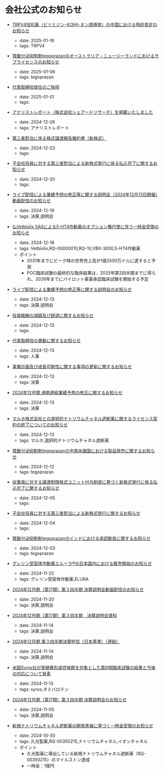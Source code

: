 # 会社公式のお知らせ

- [TRPV4拮抗薬（ピリミジン-4(3H)-オン誘導体）の中国における特許査定のお知らせ](https://data.swcms.net/file/raqualia-corp/ja/news/auto_20250116551781/pdfFile.pdf)
  - date: 2025-01-16
  - tags: TRPV4
- [胃酸分泌抑制剤tegoprazanのオーストラリア・ニュージーランドにおけるサブライセンスのお知らせ](https://data.swcms.net/file/raqualia-corp/ja/news/auto_20250106546769/pdfFile.pdf)
  - date: 2025-01-06
  - tags: tegoprazan
- [代表取締役就任のご挨拶](https://www.raqualia.com/ja/news/news5072013859833849243.html)
  - date: 2025-01-01
  - tags:
- [アナリストレポート（株式会社シェアードリサーチ）を掲載いたしました](https://www.raqualia.com/ja/news/news5423496456018593953/main/0/link/4579_JP_20241225.pdf)
  - date: 2024-12-26
  - tags: アナリストレポート
- [第三者割当に係る株式譲渡報告確約書（新株式）](https://data.swcms.net/file/raqualia-corp/ja/news/auto_20241220542376/pdfFile.pdf)
  - date: 2024-12-23
  - tags:
- [子会社役員に対する第三者割当による新株式発行に係る払込完了に関するお知らせ](https://data.swcms.net/file/raqualia-corp/ja/news/auto_20241220542275/pdfFile.pdf)
  - date: 2024-12-20
  - tags:
- [ライブ配信による業績予想の修正等に関する説明会（2024年12月13日開催）動画配信のお知らせ](https://www.raqualia.com/ja/news/news2530754657624800558.html)
  - date: 2024-12-19
  - tags: 決算,説明会
- [仏Vetbiolix SASによる5-HT4作動薬のオプション権行使に伴う一時金受領のお知らせ](https://data.swcms.net/file/raqualia-corp/ja/news/auto_20241218540327/pdfFile.pdf)
  - date: 2024-12-18
  - tags: Vetbiolix,RQ-00000010,RQ-10,VBX-3000,5-HT4作動薬
  - ポイント
    - 2031年までにピーク時の世界売上高が1億2500万ドルに達すると予測
    - POC臨床試験の最終的な臨床結果は、2025年第2四半期までに得られ、2026年までにパイロット薬事承認臨床試験を開始する予定
- [ライブ配信による業績予想の修正等に関する説明会のお知らせ](https://www.raqualia.com/ja/news/news3489825621427772757.html)
  - date: 2024-12-13
  - tags: 決算,説明会
- [役員報酬の減額及び辞退に関するお知らせ](https://data.swcms.net/file/raqualia-corp/ja/news/auto_20241213538225/pdfFile.pdf)
  - date: 2024-12-13
  - tags:
- [代表取締役の異動に関するお知らせ](https://data.swcms.net/file/raqualia-corp/ja/news/auto_20241213538222/pdfFile.pdf)
  - date: 2024-12-13
  - tags: 人事
- [事業計画及び成長可能性に関する事項の更新に関するお知らせ](https://data.swcms.net/file/raqualia-corp/ja/news/auto_20241213538211/pdfFile.pdf)
  - date: 2024-12-13
  - tags: 決算
- [2024年12月期 通期連結業績予想の修正に関するお知らせ](https://data.swcms.net/file/raqualia-corp/ja/news/auto_20241213538084/pdfFile.pdf)
  - date: 2024-12-13
  - tags: 決算
- [マルホ株式会社との選択的ナトリウムチャネル遮断薬に関するライセンス契約の終了についてのお知らせ](https://data.swcms.net/file/raqualia-corp/ja/news/auto_20241213538073/pdfFile.pdf)
  - date: 2024-12-13
  - tags: マルホ,選択的ナトリウムチャネル遮断薬

- [胃酸分泌抑制剤tegoprazanの中南米諸国における製品発売に関するお知らせ](https://data.swcms.net/file/raqualia-corp/ja/news/auto_20241212537666/pdfFile.pdf)
  - date: 2024-12-12
  - tags: tegoprazan
- [従業員に対する譲渡制限株式ユニット付与制度に基づく新株式発行に係る払込完了に関するお知らせ](https://data.swcms.net/file/raqualia-corp/ja/news/auto_20241204534172/pdfFile.pdf)
  - date: 2024-12-05
  - tags: 
- [子会社役員に対する第三者割当による新株式発行に関するお知らせ](https://data.swcms.net/file/raqualia-corp/ja/news/auto_20241203533600/pdfFile.pdf)
  - date: 2024-12-04
  - tags:
- [胃酸分泌抑制剤tegoprazanのインドにおける承認勧告に関するお知らせ](https://www.raqualia.com/ja/news/news3880206708215226714.html)
  - date: 2024-12-03
  - tags: tegoprazan
- [グレリン受容体作動薬エルーラ®の日本国内における販売開始のお知らせ](https://data.swcms.net/file/raqualia-corp/ja/news/auto_20241122528172/pdfFile.pdf)
  - date: 2024-11-22
  - tags: グレリン受容体作動薬,ELURA
- [2024年12月期（第17期）第３四半期 決算説明会動画配信のお知らせ](https://www.raqualia.com/ja/news/news-5462306987580892189.html)
  - date: 2024-11-20
  - tags: 決算,説明会
- [2024年12月期（第17期）第３四半期　決算説明会資料](https://data.swcms.net/file/raqualia-corp/ja/news/auto_20241114523094/pdfFile.pdf)
  - date: 2024-11-14
  - tags: 決算,説明会
- [2024年12月期 第３四半期決算短信〔日本基準〕（連結）](https://data.swcms.net/file/raqualia-corp/ja/news/auto_20241114522967/pdfFile.pdf)
  - date: 2024-11-14
  - tags: 決算,説明会
- [米国Syros社が骨髄異形成症候群を対象とした第III相臨床試験の結果と今後の対応について発表](https://data.swcms.net/file/raqualia-corp/ja/news/auto_20241113521280/pdfFile.pdf)
  - date: 2024-11-13
  - tags: syros,タミバロテン
- [2024年12月期（第17期）第３四半期 決算説明会のお知らせ](https://www.raqualia.com/ja/news/news245065034010595510.html)
  - date: 2024-11-05
  - tags: 決算,説明会
- [新規ナトリウムチャネル遮断薬の開発進展に基づく一時金受領のお知らせ](https://data.swcms.net/file/raqualia-corp/ja/news/auto_20241030505791/pdfFile.pdf)
  - date: 2024-10-30
  - tags: 久光製薬,RQ-00350215,ナトリウムチャネル,イオンチャネル
  - ポイント
    - 久光製薬に導出している新規ナトリウムチャネル遮断薬（RQ-00350215）のマイルストン達成
    - 一時金：1億円
